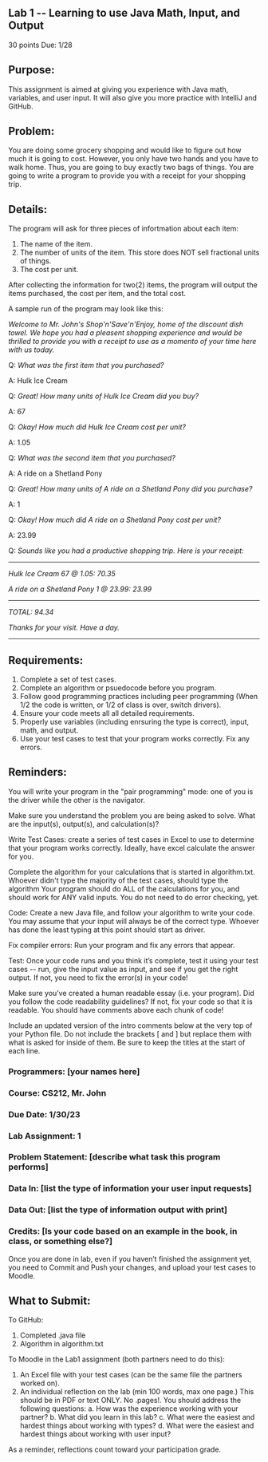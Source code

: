 ## Lab 1 -- Learning to use Java Math, Input, and Output
30 points
Due: 1/28

## Purpose:
This assignment is aimed at giving you experience with Java math, variables, and user input. It will also give you more practice with IntelliJ and GitHub.

## Problem:
You are doing some grocery shopping and would like to figure out how much it is going to cost. However, you only have two hands and you have to walk home. Thus, you are going to buy exactly two bags of things. You are going to write a program to provide you with a receipt for your shopping trip.

## Details:
The program will ask for three pieces of infortmation about each item: 
1. The name of the item.
2. The number of units of the item. This store does NOT sell fractional units of things.
3. The cost per unit.

After collecting the information for two(2) items, the program will output the items purchased, the cost per item, and the total cost.

A sample run of the program may look like this:

_Welcome to Mr. John's Shop'n'Save'n'Enjoy, home of the discount dish towel. 
We hope you had a pleasent shopping experience and would be thrilled to provide you with a receipt to use as a momento of your time here with us today._

Q: _What was the first item that you purchased?_

A: Hulk Ice Cream

Q: _Great! How many units of Hulk Ice Cream did you buy?_

A: 67

Q: _Okay! How much did Hulk Ice Cream cost per unit?_

A: 1.05

Q: _What was the second item that you purchased?_

A: A ride on a Shetland Pony

Q: _Great! How many units of A ride on a Shetland Pony did you purchase?_

A: 1

Q: _Okay! How much did A ride on a Shetland Pony cost per unit?_

A: 23.99

Q: _Sounds like you had a productive shopping trip. Here is your receipt:_

***
_Hulk Ice Cream 67 @ 1.05: 70.35_

_A ride on a Shetland Pony 1 @ 23.99: 23.99_

----------
_TOTAL: 94.34_


_Thanks for your visit. Have a day._

***

## Requirements:
1. Complete a set of test cases.
2. Complete an algorithm or psuedocode before you program.
3. Follow good programming practices including peer programming (When 1/2 the code is written, or 1/2 of class is over, switch drivers).
4. Ensure your code meets all all detailed requirements.
5. Properly use variables (including enrsuring the type is correct), input, math, and output.
6. Use your test cases to test that your program works correctly. Fix any errors.

## Reminders:
You will write your program in the "pair programming" mode: one of you is the driver while the other is the navigator.

Make sure you understand the problem you are being asked to solve. What are the input(s), output(s), and calculation(s)?

Write Test Cases: create a series of test cases in Excel to use to determine that your program works correctly. Ideally, have excel calculate the answer for you.

Complete the algorithm for your calculations that is started in algorithm.txt. Whoever didn't type the majority of the test cases, should type the algorithm Your program should do ALL of the calculations for you, and should work for ANY valid inputs. You do not need to do error checking, yet.

Code: Create a new Java file, and follow your algorithm to write your code. You may assume that your input will always be of the correct type. Whoever has done the least typing at this point should start as driver.

Fix compiler errors: Run your program and fix any errors that appear.

Test: Once your code runs and you think it’s complete, test it using your test cases -- run, give the input value as input, and see if you get the right output. If not, you need to fix the error(s) in your code!

Make sure you’ve created a human readable essay (i.e. your program). Did you follow the code readability guidelines? If not, fix your code so that it is readable. You should have comments above each chunk of code!

Include an updated version of the intro comments below at the very top of your Python file. Do not include the brackets [ and ] but replace them with what is asked for inside of them. Be sure to keep the titles at the start of each line. 
### Programmers: [your names here] 
### Course: CS212, Mr. John 
### Due Date: 1/30/23 
### Lab Assignment: 1 
### Problem Statement: [describe what task this program performs] 
### Data In: [list the type of information your user input requests] 
### Data Out: [list the type of information output with print] 
### Credits: [Is your code based on an example in the book, in class, or something else?]

Once you are done in lab, even if you haven’t finished the assignment yet, you need to Commit and Push your changes, and upload your test cases to Moodle.

## What to Submit:
To GitHub:
1. Completed .java file
2. Algorithm in algorithm.txt

To Moodle in the Lab1 assignment (both partners need to do this): 
1. An Excel file with your test cases (can be the same file the partners worked on).
2. An individual reflection on the lab (min 100 words, max one page.) This should be in PDF or text ONLY. No .pages!.
    You should address the following questions:
    a. How was the experience working with your partner?
    b. What did you learn in this lab?
    c. What were the easiest and hardest things about working with types?
    d. What were the easiest and hardest things about working with user input?

As a reminder, reflections count toward your participation grade.
